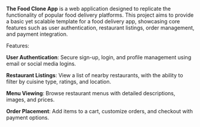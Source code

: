 **The Food Clone App** is a web application designed to replicate the functionality of popular food delivery platforms.
This project aims to provide a basic yet scalable template for a food delivery app, showcasing core features such as user authentication,
restaurant listings, order management, and payment integration.


Features:

**User Authentication**: Secure sign-up, login, and profile management using email or social media logins.

**Restaurant Listings**: View a list of nearby restaurants, with the ability to filter by cuisine type, ratings, and location.

**Menu Viewing**: Browse restaurant menus with detailed descriptions, images, and prices.

**Order Placement**: Add items to a cart, customize orders, and checkout with payment options.
